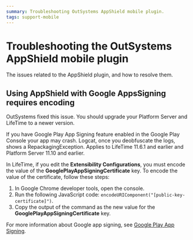 ```yaml
---
summary: Troubleshooting OutSystems AppShield mobile plugin.
tags: support-mobile
---
```


# Troubleshooting the OutSystems AppShield mobile plugin

The issues related to the AppShield plugin, and how to resolve them.

## Using AppShield with Google AppsSigning requires encoding

<div class="info" markdown="1">

OutSystems fixed this issue. You should upgrade your Platform Server and LifeTime to a newer version.

</div>

If you have Google Play App Signing feature enabled in the Google Play Console your app may crash. Logcat, once you deobfuscate the logs, shows a RepackagingException. Applies to LifeTime 11.6.1 and earlier and Platform Server 11.10 and earlier.

In LifeTime, if you edit the **Extensibility Configurations**, you must encode the value of the  **GooglePlayAppSigningCertificate** key. To encode the value of the certificate, follow these steps:

1. In Google Chrome developer tools, open the console.
2. Run the following JavaScript code: `encodeURIComponent("[public-key-certificate]")`.
3. Copy the output of the command as the new value for the **GooglePlayAppSigningCertificate** key.

For more information about Google app signing, see [Google Play App Signing](https://developer.android.com/studio/publish/app-signing#app-signing-google-play).
